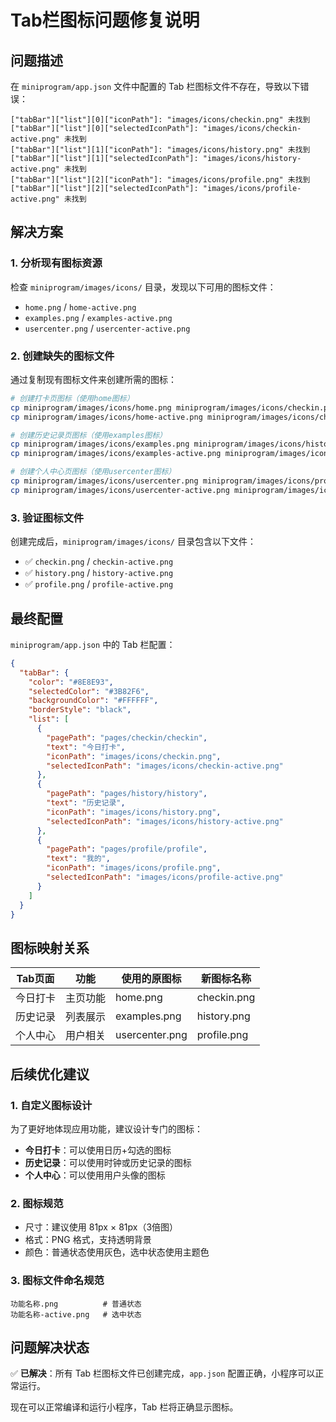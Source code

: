 # Tab栏图标问题修复说明

## 问题描述

在 `miniprogram/app.json` 文件中配置的 Tab 栏图标文件不存在，导致以下错误：

```
["tabBar"]["list"][0]["iconPath"]: "images/icons/checkin.png" 未找到
["tabBar"]["list"][0]["selectedIconPath"]: "images/icons/checkin-active.png" 未找到
["tabBar"]["list"][1]["iconPath"]: "images/icons/history.png" 未找到
["tabBar"]["list"][1]["selectedIconPath"]: "images/icons/history-active.png" 未找到
["tabBar"]["list"][2]["iconPath"]: "images/icons/profile.png" 未找到
["tabBar"]["list"][2]["selectedIconPath"]: "images/icons/profile-active.png" 未找到
```

## 解决方案

### 1. 分析现有图标资源

检查 `miniprogram/images/icons/` 目录，发现以下可用的图标文件：
- `home.png` / `home-active.png`
- `examples.png` / `examples-active.png`  
- `usercenter.png` / `usercenter-active.png`

### 2. 创建缺失的图标文件

通过复制现有图标文件来创建所需的图标：

```bash
# 创建打卡页图标（使用home图标）
cp miniprogram/images/icons/home.png miniprogram/images/icons/checkin.png
cp miniprogram/images/icons/home-active.png miniprogram/images/icons/checkin-active.png

# 创建历史记录页图标（使用examples图标）
cp miniprogram/images/icons/examples.png miniprogram/images/icons/history.png
cp miniprogram/images/icons/examples-active.png miniprogram/images/icons/history-active.png

# 创建个人中心页图标（使用usercenter图标）
cp miniprogram/images/icons/usercenter.png miniprogram/images/icons/profile.png
cp miniprogram/images/icons/usercenter-active.png miniprogram/images/icons/profile-active.png
```

### 3. 验证图标文件

创建完成后，`miniprogram/images/icons/` 目录包含以下文件：
- ✅ `checkin.png` / `checkin-active.png`
- ✅ `history.png` / `history-active.png`
- ✅ `profile.png` / `profile-active.png`

## 最终配置

`miniprogram/app.json` 中的 Tab 栏配置：

```json
{
  "tabBar": {
    "color": "#8E8E93",
    "selectedColor": "#3B82F6",
    "backgroundColor": "#FFFFFF",
    "borderStyle": "black",
    "list": [
      {
        "pagePath": "pages/checkin/checkin",
        "text": "今日打卡",
        "iconPath": "images/icons/checkin.png",
        "selectedIconPath": "images/icons/checkin-active.png"
      },
      {
        "pagePath": "pages/history/history",
        "text": "历史记录",
        "iconPath": "images/icons/history.png",
        "selectedIconPath": "images/icons/history-active.png"
      },
      {
        "pagePath": "pages/profile/profile",
        "text": "我的",
        "iconPath": "images/icons/profile.png",
        "selectedIconPath": "images/icons/profile-active.png"
      }
    ]
  }
}
```

## 图标映射关系

| Tab页面 | 功能 | 使用的原图标 | 新图标名称 |
|---------|------|-------------|-----------|
| 今日打卡 | 主页功能 | home.png | checkin.png |
| 历史记录 | 列表展示 | examples.png | history.png |
| 个人中心 | 用户相关 | usercenter.png | profile.png |

## 后续优化建议

### 1. 自定义图标设计
为了更好地体现应用功能，建议设计专门的图标：
- **今日打卡**：可以使用日历+勾选的图标
- **历史记录**：可以使用时钟或历史记录的图标
- **个人中心**：可以使用用户头像的图标

### 2. 图标规范
- 尺寸：建议使用 81px × 81px（3倍图）
- 格式：PNG 格式，支持透明背景
- 颜色：普通状态使用灰色，选中状态使用主题色

### 3. 图标文件命名规范
```
功能名称.png          # 普通状态
功能名称-active.png   # 选中状态
```

## 问题解决状态

✅ **已解决**：所有 Tab 栏图标文件已创建完成，`app.json` 配置正确，小程序可以正常运行。

现在可以正常编译和运行小程序，Tab 栏将正确显示图标。
